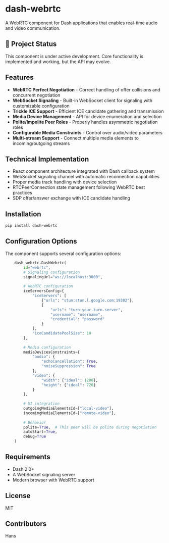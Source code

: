 # dash-webrtc

A WebRTC component for Dash applications that enables real-time audio and video communication.

## 🚧 Project Status

This component is under active development. Core functionality is implemented and working, but the API may evolve.

## Features

- **WebRTC Perfect Negotiation** - Correct handling of offer collisions and concurrent negotiation
- **WebSocket Signaling** - Built-in WebSocket client for signaling with customizable configuration
- **Trickle ICE Support** - Efficient ICE candidate gathering and transmission
- **Media Device Management** - API for device enumeration and selection
- **Polite/Impolite Peer Roles** - Properly handles asymmetric negotiation roles
- **Configurable Media Constraints** - Control over audio/video parameters
- **Multi-stream Support** - Connect multiple media elements to incoming/outgoing streams

## Technical Implementation

- React component architecture integrated with Dash callback system
- WebSocket signaling channel with automatic reconnection capabilities
- Proper media track handling with device selection
- RTCPeerConnection state management following WebRTC best practices
- SDP offer/answer exchange with ICE candidate handling

## Installation

```bash
pip install dash-webrtc
```

## Configuration Options
The component supports several configuration options:
```python
	dash_webrtc.DashWebrtc(
	    id="webrtc",
	    # Signaling configuration
	    signalingUrl="ws://localhost:3000",
	
	    # WebRTC configuration
	    iceServersConfig={
	        "iceServers": [
	            {"urls": "stun:stun.l.google.com:19302"},
	            {
	                "urls": "turn:your.turn.server",
	                "username": "username", 
	                "credential": "password"
	            }
	        ],
	        "iceCandidatePoolSize": 10
	    },
	
	    # Media configuration
	    mediaDevicesConstraints={
	        "audio": {
	            "echoCancellation": True,
	            "noiseSuppression": True
	        },
	        "video": {
	            "width": {"ideal": 1280},
	            "height": {"ideal": 720}
	        }
	    },
	
	    # UI integration
	    outgoingMediaElementsId=["local-video"],
	    incomingMediaElementsId=["remote-video"],
	
	    # Behavior
	    polite=True,  # This peer will be polite during negotiation
	    autoStart=True,
	    debug=True
	)
```

## Requirements
- Dash 2.0+
- A WebSocket signaling server
- Modern browser with WebRTC support

## License
MIT

## Contributors
Hans